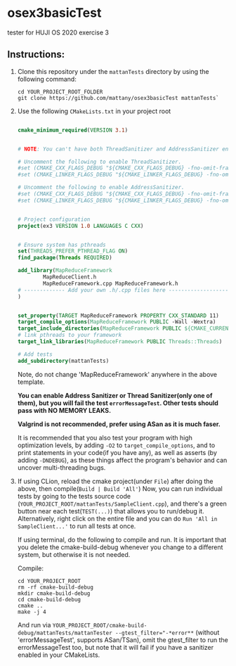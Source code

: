 # osex3basicTest
tester for HUJI OS 2020 exercise 3
## Instructions:

1. Clone this repository under the `mattanTests` directory by using the following command:
   
   ```shell
   cd YOUR_PROJECT_ROOT_FOLDER
   git clone https://github.com/mattany/osex3basicTest mattanTests`
   ```
   
2. Use the following `CMakeLists.txt` in your project root

    ``` cmake

    cmake_minimum_required(VERSION 3.1)


    # NOTE: You can't have both ThreadSanitizer and AddressSanitizer enabled at the same time.

    # Uncomment the following to enable ThreadSanitizer.
    #set (CMAKE_CXX_FLAGS_DEBUG "${CMAKE_CXX_FLAGS_DEBUG} -fno-omit-frame-pointer -fsanitize=thread")
    #set (CMAKE_LINKER_FLAGS_DEBUG "${CMAKE_LINKER_FLAGS_DEBUG} -fno-omit-frame-pointer -fsanitize=thread")

    # Uncomment the following to enable AddressSanitizer.
    #set (CMAKE_CXX_FLAGS_DEBUG "${CMAKE_CXX_FLAGS_DEBUG} -fno-omit-frame-pointer -fsanitize=address")
    #set (CMAKE_LINKER_FLAGS_DEBUG "${CMAKE_LINKER_FLAGS_DEBUG} -fno-omit-frame-pointer -fsanitize=address")


    # Project configuration
    project(ex3 VERSION 1.0 LANGUAGES C CXX)


    # Ensure system has pthreads
    set(THREADS_PREFER_PTHREAD_FLAG ON)
    find_package(Threads REQUIRED)

    add_library(MapReduceFramework
            MapReduceClient.h
            MapReduceFramework.cpp MapReduceFramework.h
    # ------------- Add your own .h/.cpp files here -------------------
    )


    set_property(TARGET MapReduceFramework PROPERTY CXX_STANDARD 11)
    target_compile_options(MapReduceFramework PUBLIC -Wall -Wextra)
    target_include_directories(MapReduceFramework PUBLIC ${CMAKE_CURRENT_SOURCE_DIR})
    # link pthreads to your framework
    target_link_libraries(MapReduceFramework PUBLIC Threads::Threads)

    # Add tests
    add_subdirectory(mattanTests)


    ```
    
    Note, do not change 'MapReduceFramework' anywhere in the above template.
    
    **You can enable Address Sanitizer or Thread Sanitizer(only one of them), but you will
      fail the test `errorMessageTest`. Other tests should pass with NO MEMORY LEAKS.**
      
    **Valgrind is not recommended, prefer using ASan as it is much faser.**
    
    It is recommended that you also test your program with high optimization levels, by adding `-O2` to `target_compile_options`,
    and to print statements in your code(if you have any), as well as asserts (by adding `-DNDEBUG`), as these things affect the program's
    behavior and can uncover multi-threading bugs.

3. If using CLion, reload the cmake project(under `File`) after doing the above, then compile(`Build | Build 'All'`)
   Now, you can run individual tests by going to the tests source code (`YOUR_PROJECT_ROOT/mattanTests/SampleClient.cpp`), and there's a green button 
   near each test(`TEST(...)`) that allows you to run/debug it.
   Alternatively, right click on the entire file and you can do `Run 'All in SampleClient...'` to run all tests at once.
   
   
   
   If using terminal, do the following to compile and run. It is important
   that you delete the cmake-build-debug whenever you change to a different system, but otherwise
   it is not needed.
   
   Compile:
   ```shell
   cd YOUR_PROJECT_ROOT
   rm -rf cmake-build-debug
   mkdir cmake-build-debug
   cd cmake-build-debug
   cmake ..
   make -j 4
   ```
   
   And run via `YOUR_PROJECT_ROOT/cmake-build-debug/mattanTests/mattanTester --gtest_filter="-*error**` (without 'errorMessageTest',
   supports ASan/TSan), omit the gtest_filter to run the errorMessageTest too, but note that it will fail if you have a sanitizer enabled
   in your CMakeLists.
